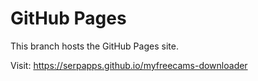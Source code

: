 # GitHub Pages

This branch hosts the GitHub Pages site.

Visit: https://serpapps.github.io/myfreecams-downloader
